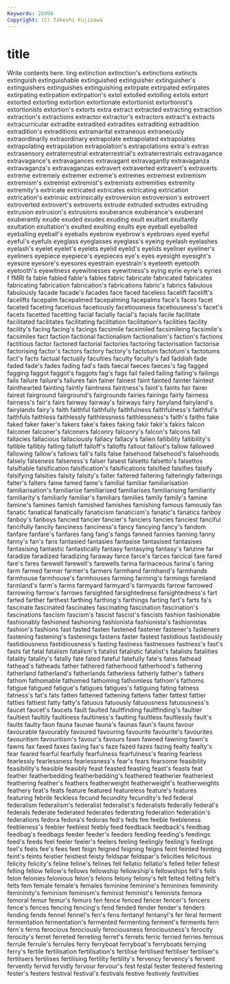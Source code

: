 ```yaml
---
Keywords: 28498 
Copyright: (C) Takeshi Fujisawa
---
```


# title

Write contents here.
ting extinction extinction's extinctions extincts extinguish extinguishable extinguished extinguisher extinguisher's
extinguishers extinguishes extinguishing extirpate extirpated extirpates extirpating extirpation extirpation's extol
extolled extolling extols extort extorted extorting extortion extortionate extortionist extortionist's
extortionists extortion's extorts extra extract extracted extracting extraction extraction's extractions
extractor extractor's extractors extract's extracts extracurricular extradite extradited extradites extraditing
extradition extradition's extraditions extramarital extraneous extraneously extraordinarily extraordinary extrapolate extrapolated
extrapolates extrapolating extrapolation extrapolation's extrapolations extra's extras extrasensory extraterrestrial extraterrestrial's
extraterrestrials extravagance extravagance's extravagances extravagant extravagantly extravaganza extravaganza's extravaganzas extravert
extraverted extravert's extraverts extreme extremely extremer extreme's extremes extremest extremism
extremism's extremist extremist's extremists extremities extremity extremity's extricate extricated extricates
extricating extrication extrication's extrinsic extrinsically extroversion extroversion's extrovert extroverted extrovert's
extroverts extrude extruded extrudes extruding extrusion extrusion's extrusions exuberance exuberance's
exuberant exuberantly exude exuded exudes exuding exult exultant exultantly exultation
exultation's exulted exulting exults eye eyeball eyeballed eyeballing eyeball's eyeballs
eyebrow eyebrow's eyebrows eyed eyeful eyeful's eyefuls eyeglass eyeglasses eyeglass's
eyeing eyelash eyelashes eyelash's eyelet eyelet's eyelets eyelid eyelid's eyelids
eyeliner eyeliner's eyeliners eyepiece eyepiece's eyepieces eye's eyes eyesight eyesight's
eyesore eyesore's eyesores eyestrain eyestrain's eyeteeth eyetooth eyetooth's eyewitness eyewitnesses
eyewitness's eying eyrie eyrie's eyries f fMRI fa fable fabled
fable's fables fabric fabricate fabricated fabricates fabricating fabrication fabrication's fabrications
fabric's fabrics fabulous fabulously facade facade's facades face faced faceless
facelift facelift's facelifts facepalm facepalmed facepalming facepalms face's faces facet
faceted faceting facetious facetiously facetiousness facetiousness's facet's facets facetted facetting
facial facially facial's facials facile facilitate facilitated facilitates facilitating facilitation
facilitation's facilities facility facility's facing facing's facings facsimile facsimiled facsimileing
facsimile's facsimiles fact faction factional factionalism factionalism's faction's factions factitious
factor factored factorial factories factoring factorisation factorise factorising factor's factors
factory factory's factotum factotum's factotums fact's facts factual factually faculties
faculty faculty's fad faddish fade faded fade's fades fading fad's
fads faecal faeces faeces's fag fagged fagging faggot faggot's faggots
fag's fags fail failed failing failing's failings fails failure failure's
failures fain fainer fainest faint fainted fainter faintest fainthearted fainting
faintly faintness faintness's faint's faints fair fairer fairest fairground fairground's
fairgrounds fairies fairings fairly fairness fairness's fair's fairs fairway fairway's
fairways fairy fairyland fairyland's fairylands fairy's faith faithful faithfully faithfulness
faithfulness's faithful's faithfuls faithless faithlessly faithlessness faithlessness's faith's faiths fake
faked faker faker's fakers fake's fakes faking fakir fakir's fakirs
falcon falconer falconer's falconers falconry falconry's falcon's falcons fall fallacies
fallacious fallaciously fallacy fallacy's fallen fallibility fallibility's fallible fallibly falling
falloff falloff's falloffs fallout fallout's fallow fallowed fallowing fallow's fallows
fall's falls false falsehood falsehood's falsehoods falsely falseness falseness's falser
falsest falsetto falsetto's falsettos falsifiable falsification falsification's falsifications falsified falsifies
falsify falsifying falsities falsity falsity's falter faltered faltering falteringly falterings
falter's falters fame famed fame's familial familiar familiarisation familiarisation's familiarise
familiarised familiarises familiarising familiarity familiarity's familiarly familiar's familiars families family
family's famine famine's famines famish famished famishes famishing famous famously
fan fanatic fanatical fanatically fanaticism fanaticism's fanatic's fanatics fanboy fanboy's
fanboys fancied fancier fancier's fanciers fancies fanciest fanciful fancifully fancily
fanciness fanciness's fancy fancying fancy's fandom fanfare fanfare's fanfares fang
fang's fangs fanned fannies fanning fanny fanny's fan's fans fantasied
fantasies fantasise fantasised fantasises fantasising fantastic fantastically fantasy fantasying fantasy's
fanzine far faradize faradized faradizing faraway farce farce's farces farcical
fare fared fare's fares farewell farewell's farewells farina farinaceous farina's
faring farm farmed farmer farmer's farmers farmhand farmhand's farmhands farmhouse
farmhouse's farmhouses farming farming's farmings farmland farmland's farm's farms farmyard
farmyard's farmyards farrow farrowed farrowing farrow's farrows farsighted farsightedness farsightedness's
fart farted farther farthest farthing farthing's farthings farting fart's farts
fa's fascinate fascinated fascinates fascinating fascination fascination's fascinations fascism fascism's
fascist fascist's fascists fashion fashionable fashionably fashioned fashioning fashionista fashionista's
fashionistas fashion's fashions fast fasted fasten fastened fastener fastener's fasteners
fastening fastening's fastenings fastens faster fastest fastidious fastidiously fastidiousness fastidiousness's
fasting fastness fastnesses fastness's fast's fasts fat fatal fatalism fatalism's
fatalist fatalistic fatalist's fatalists fatalities fatality fatality's fatally fate fated
fateful fatefully fate's fates fathead fathead's fatheads father fathered fatherhood
fatherhood's fathering fatherland fatherland's fatherlands fatherless fatherly father's fathers fathom
fathomable fathomed fathoming fathomless fathom's fathoms fatigue fatigued fatigue's fatigues
fatigues's fatiguing fating fatness fatness's fat's fats fatten fattened fattening
fattens fatter fattest fattier fatties fattiest fatty fatty's fatuous fatuously
fatuousness fatuousness's faucet faucet's faucets fault faulted faultfinding faultfinding's faultier
faultiest faultily faultiness faultiness's faulting faultless faultlessly fault's faults faulty
faun fauna faunae fauna's faunas faun's fauns favour favourable favourably
favoured favouring favourite favourite's favourites favouritism favouritism's favour's favours fawn
fawned fawning fawn's fawns fax faxed faxes faxing fax's faze
fazed fazes fazing fealty fealty's fear feared fearful fearfully fearfulness
fearfulness's fearing fearless fearlessly fearlessness fearlessness's fear's fears fearsome feasibility
feasibility's feasible feasibly feast feasted feasting feast's feasts feat feather
featherbedding featherbedding's feathered featherier featheriest feathering feather's feathers featherweight featherweight's
featherweights feathery feat's feats feature featured featureless feature's features featuring
febrile feckless fecund fecundity fecundity's fed federal federalism federalism's federalist
federalist's federalists federally federal's federals federate federated federates federating federation
federation's federations fedora fedora's fedoras fed's feds fee feeble feebleness
feebleness's feebler feeblest feebly feed feedback feedback's feedbag feedbag's feedbags
feeder feeder's feeders feeding feeding's feedings feed's feeds feel feeler
feeler's feelers feeling feelingly feeling's feelings feel's feels fee's fees
feet feign feigned feigning feigns feint feinted feinting feint's feints
feistier feistiest feisty feldspar feldspar's felicities felicitous felicity felicity's feline
feline's felines fell fellatio fellatio's felled feller fellest felling fellow
fellow's fellows fellowship fellowship's fellowships fell's fells felon felonies felonious
felon's felons felony felony's felt felted felting felt's felts fem
female female's females feminine feminine's feminines femininity femininity's feminism feminism's
feminist feminist's feminists femora femoral femur femur's femurs fen fence
fenced fencer fencer's fencers fence's fences fencing fencing's fend fended
fender fender's fenders fending fends fennel fennel's fen's fens fentanyl
fentanyl's fer feral ferment fermentation fermentation's fermented fermenting ferment's ferments
fern fern's ferns ferocious ferociously ferociousness ferociousness's ferocity ferocity's ferret
ferreted ferreting ferret's ferrets ferric ferried ferries ferrous ferrule ferrule's
ferrules ferry ferryboat ferryboat's ferryboats ferrying ferry's fertile fertilisation fertilisation's
fertilise fertilised fertiliser fertiliser's fertilisers fertilises fertilising fertility fertility's fervency
fervency's fervent fervently fervid fervidly fervour fervour's fest festal fester
festered festering fester's festers festival festival's festivals festive festively festivities
